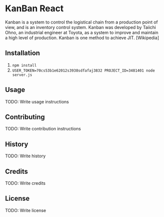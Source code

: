 # KanBan React
Kanban is a system to control the logistical chain from a production point of view, and is an inventory control system. Kanban was developed by Taiichi Ohno, an industrial engineer at Toyota, as a system to improve and maintain a high level of production. Kanban is one method to achieve JIT. [Wikipedia]

## Installation
1. `npm install`
2. `USER_TOKEN=70cs53b1e62012s3938sdfafaj3832 PROJECT_ID=3481401 node server.js`

## Usage
TODO: Write usage instructions

## Contributing
TODO: Write contribution instructions

## History
TODO: Write history

## Credits
TODO: Write credits

## License
TODO: Write license
